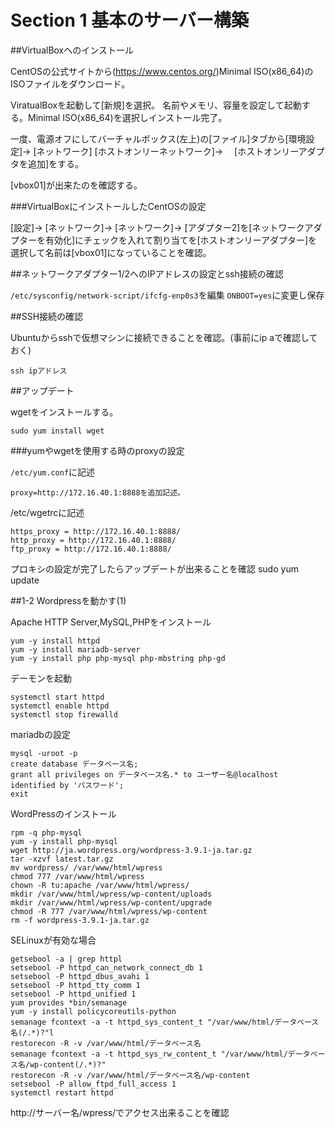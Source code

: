 # Section 1 基本のサーバー構築

##VirtualBoxへのインストール

CentOSの公式サイトから(https://www.centos.org/)Minimal ISO(x86_64)のISOファイルをダウンロード。

ViratualBoxを起動して[新規]を選択。
名前やメモリ、容量を設定して起動する。Minimal ISO(x86_64)を選択しインストール完了。

一度、電源オフにしてバーチャルボックス(左上)の[ファイル]タブから[環境設定]→ [ネットワーク]
[ホストオンリーネットワーク]→ 　[ホストオンリーアダプタを追加]をする。

[vbox01]が出来たのを確認する。

###VirtualBoxにインストールしたCentOSの設定

[設定]→ [ネットワーク]→ [ネットワーク]→ [アダプター2]を[ネットワークアダプターを有効化]にチェックを入れて割り当てを[ホストオンリーアダプター]を選択して名前は[vbox01]になっていることを確認。

##ネットワークアダプター1/2へのIPアドレスの設定とssh接続の確認

`/etc/sysconfig/network-script/ifcfg-enp0s3`を編集
`ONBOOT=yes`に変更し保存

##SSH接続の確認

Ubuntuからsshで仮想マシンに接続できることを確認。(事前にip aで確認しておく)

    ssh ipアドレス

##アップデート

wgetをインストールする。

    sudo yum install wget

###yumやwgetを使用する時のproxyの設定

`/etc/yum.conf`に記述

    proxy=http://172.16.40.1:8888を追加記述。

/etc/wgetrcに記述

    https_proxy = http://172.16.40.1:8888/
    http_proxy = http://172.16.40.1:8888/
    ftp_proxy = http://172.16.40.1:8888/

プロキシの設定が完了したらアップデートが出来ることを確認
    sudo yum update

##1-2 Wordpressを動かす(1)

Apache HTTP Server,MySQL,PHPをインストール

    yum -y install httpd
    yum -y install mariadb-server
    yum -y install php php-mysql php-mbstring php-gd

デーモンを起動

    systemctl start httpd
    systemctl enable httpd
    systemctl stop firewalld

mariadbの設定

    mysql -uroot -p
    create database データベース名;
    grant all privileges on データベース名.* to ユーザー名@localhost identified by 'パスワード';
    exit

WordPressのインストール

    rpm -q php-mysql
    yum -y install php-mysql
    wget http://ja.wordpress.org/wordpress-3.9.1-ja.tar.gz
    tar -xzvf latest.tar.gz
    mv wordpress/ /var/www/html/wpress
    chmod 777 /var/www/html/wpress
    chown -R tu:apache /var/www/html/wpress/
    mkdir /var/www/html/wpress/wp-content/uploads
    mkdir /var/www/html/wpress/wp-content/upgrade
    chmod -R 777 /var/www/html/wpress/wp-content
    rm -f wordpress-3.9.1-ja.tar.gz

SELinuxが有効な場合

    getsebool -a | grep httpl
    setsebool -P httpd_can_network_connect_db 1
    setsebool -P httpd_dbus_avahi 1
    setsebool -P httpd_tty_comm 1
    setsebool -P httpd_unified 1
    yum provides *bin/semanage
    yum -y install policycoreutils-python
    semanage fcontext -a -t httpd_sys_content_t "/var/www/html/データベース名(/.*)?"l
    restorecon -R -v /var/www/html/データベース名
    semanage fcontext -a -t httpd_sys_rw_content_t "/var/www/html/データベース名/wp-content(/.*)?"
    restorecon -R -v /var/www/html/データベース名/wp-content
    setsebool -P allow_ftpd_full_access 1
    systemctl restart httpd

http://サーバー名/wpress/でアクセス出来ることを確認
